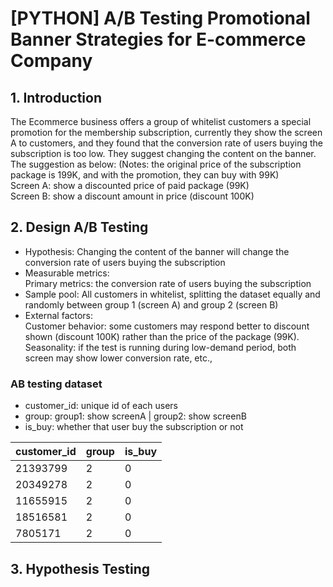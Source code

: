 # [PYTHON] A/B Testing Promotional Banner Strategies for E-commerce Company

## 1. Introduction
The Ecommerce business offers a group of whitelist customers a special promotion for the membership subscription, currently they show the screen A to customers, and they found that the conversion rate of users buying the subscription is too low.
They suggest changing the content on the banner. The suggestion as below: (Notes: the original price of the subscription package is 199K, and with the promotion, they can buy with 99K)\
Screen A: show a discounted price of paid package (99K)\
Screen B: show a discount amount in price (discount 100K)

## 2. Design A/B Testing
- Hypothesis: Changing the content of the banner will change the conversion rate of users buying the subscription
- Measurable metrics:\
Primary metrics: the conversion rate of users buying the subscription
- Sample pool: All customers in whitelist, splitting the dataset equally and randomly between group 1 (screen A) and group 2 (screen B)
- External factors:\
Customer behavior: some customers may respond better to discount shown (discount 100K) rather than the price of the package (99K).\
Seasonality: if the test is running during low-demand period, both screen may show lower conversion rate, etc.,

### AB testing dataset
- customer_id: unique id of each users
- group: group1: show screenA | group2: show screenB
- is_buy: whether that user buy the subscription or not

|customer_id| group| is_buy|
|------------|--------------|-----------|
|21393799|	2|	0|
|20349278|	2|	0|
|11655915|	2|	0|
|18516581|	2|	0|
|7805171|	2|	0|

## 3. Hypothesis Testing

